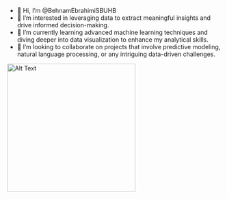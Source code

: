 - 👋 Hi, I’m @BehnamEbrahimiSBUHB
- 👀 I’m interested in leveraging data to extract meaningful insights and drive informed decision-making. 
- 🌱 I’m currently learning advanced machine learning techniques and diving deeper into data visualization to enhance my analytical skills.
- 💞️ I’m looking to collaborate on projects that involve predictive modeling, natural language processing, or any intriguing data-driven challenges.

<img src="[relative_path_to_your_image](https://sbuhb.nhs.wales/sites/ABMUhb/images/logo/ABMUhb2.png)" alt="Alt Text" width="300"/>

<!---
BehnamEbrahimiSBUHB/BehnamEbrahimiSBUHB is a ✨ special ✨ repository because its `README.md` (this file) appears on your GitHub profile.
You can click the Preview link to take a look at your changes.
--->
